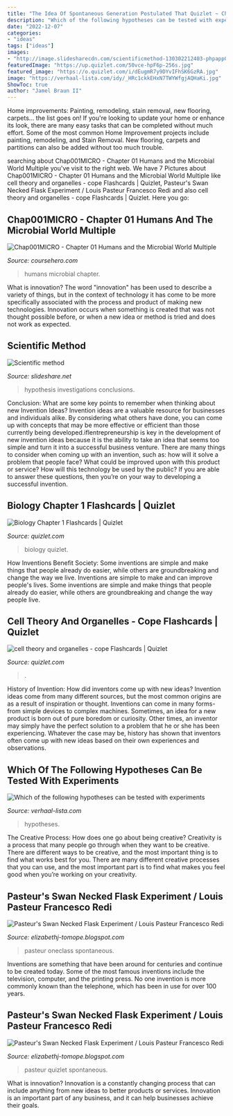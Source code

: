 ```yaml
---
title: "The Idea Of Spontaneous Generation Postulated That Quizlet ~ Chap001micro"
description: "Which of the following hypotheses can be tested with experiments"
date: "2022-12-07"
categories:
- "ideas"
tags: ["ideas"]
images:
- "http://image.slidesharecdn.com/scientificmethod-130302212403-phpapp01/95/scientific-method-7-638.jpg?cb=1362259499"
featuredImage: "https://up.quizlet.com/50vce-hpF6p-256s.jpg"
featured_image: "https://o.quizlet.com/i/dEugmR7y9DYvIFhSK6GzRA.jpg"
image: "https://verhaal-lista.com/idy/_HRc1ckkEHxN7TWYWfgjAQHaKi.jpg"
ShowToc: true
author: "Jamel Braun II"
---
```



Home improvements: Painting, remodeling, stain removal, new flooring, carpets... the list goes on!
If you're looking to update your home or enhance its look, there are many easy tasks that can be completed without much effort. Some of the most common Home Improvement projects include painting, remodeling, and Stain Removal. New flooring, carpets and partitions can also be added without too much trouble.

	

		
searching about Chap001MICRO - Chapter 01 Humans and the Microbial World Multiple you've visit to the right web. We have 7 Pictures about Chap001MICRO - Chapter 01 Humans and the Microbial World Multiple like cell theory and organelles - cope Flashcards | Quizlet, Pasteur&#039;s Swan Necked Flask Experiment / Louis Pasteur Francesco Redi and also cell theory and organelles - cope Flashcards | Quizlet. Here you go:
		
    
## Chap001MICRO - Chapter 01 Humans And The Microbial World Multiple

<img loading=lazy src="https://www.coursehero.com/doc-asset/bg/02efbe73ed613e0344c6337d666bf6f70efe784c/splits/v9.mcq.7/split-0-page-1-html-bg.jpg" onerror="this.onerror=null;this.src='https://tse1.mm.bing.net/th?id=OIP.6iKBzSnHtXHY3NKbFMY7kQHaJl&amp;pid=15.1';" alt="Chap001MICRO - Chapter 01 Humans and the Microbial World Multiple">

_Source: coursehero.com_

>humans microbial chapter. 

	

What is innovation?
The word "innovation" has been used to describe a variety of things, but in the context of technology it has come to be more specifically associated with the process and product of making new technologies. Innovation occurs when something is created that was not thought possible before, or when a new idea or method is tried and does not work as expected.

    
## Scientific Method

<img loading=lazy src="http://image.slidesharecdn.com/scientificmethod-130302212403-phpapp01/95/scientific-method-7-638.jpg?cb=1362259499" onerror="this.onerror=null;this.src='https://tse1.mm.bing.net/th?id=OIP.CddHSSh36NijSTA-bQWumgHaFj&amp;pid=15.1';" alt="Scientific method">

_Source: slideshare.net_

>hypothesis investigations conclusions. 

	

Conclusion: What are some key points to remember when thinking about new Invention Ideas?
Invention ideas are a valuable resource for businesses and individuals alike. By considering what others have done, you can come up with concepts that may be more effective or efficient than those currently being developed.iflentrepreneurship is key in the development of new invention ideas because it is the ability to take an idea that seems too simple and turn it into a successful business venture. There are many things to consider when coming up with an invention, such as: how will it solve a problem that people face? What could be improved upon with this product or service? How will this technology be used by the public? If you are able to answer these questions, then you’re on your way to developing a successful invention.

    
## Biology Chapter 1 Flashcards | Quizlet

<img loading=lazy src="https://up.quizlet.com/50vce-hpF6p-256s.jpg" onerror="this.onerror=null;this.src='https://tse2.mm.bing.net/th?id=OIP.HMkWFLyMOKGX7oQK16gkJwAAAA&amp;pid=15.1';" alt="Biology Chapter 1 Flashcards | Quizlet">

_Source: quizlet.com_

>biology quizlet. 

	

How Inventions Benefit Society: Some inventions are simple and make things that people already do easier, while others are groundbreaking and change the way we live.
Inventions are simple to make and can improve people's lives. Some inventions are simple and make things that people already do easier, while others are groundbreaking and change the way people live.

    
## Cell Theory And Organelles - Cope Flashcards | Quizlet

<img loading=lazy src="https://o.quizlet.com/i/dEugmR7y9DYvIFhSK6GzRA.jpg" onerror="this.onerror=null;this.src='https://tse4.mm.bing.net/th?id=OIP.rdpzt0NPh_jq4_rjDaNgNQHaER&amp;pid=15.1';" alt="cell theory and organelles - cope Flashcards | Quizlet">

_Source: quizlet.com_

>. 

	

History of Invention: How did inventors come up with new ideas?
Invention ideas come from many different sources, but the most common origins are as a result of inspiration or thought. Inventions can come in many forms- from simple devices to complex machines. Sometimes, an idea for a new product is born out of pure boredom or curiosity. Other times, an inventor may simply have the perfect solution to a problem that he or she has been experiencing. Whatever the case may be, history has shown that inventors often come up with new ideas based on their own experiences and observations.

    
## Which Of The Following Hypotheses Can Be Tested With Experiments

<img loading=lazy src="https://verhaal-lista.com/idy/_HRc1ckkEHxN7TWYWfgjAQHaKi.jpg" onerror="this.onerror=null;this.src='https://tse3.mm.bing.net/th?id=OIP.JqJv8oE6T8oUodDOEQedPgAAAA&amp;pid=15.1';" alt="Which of the following hypotheses can be tested with experiments">

_Source: verhaal-lista.com_

>hypotheses. 

	

The Creative Process: How does one go about being creative?
Creativity is a process that many people go through when they want to be creative. There are different ways to be creative, and the most important thing is to find what works best for you. There are many different creative processes that you can use, and the most important part is to find what makes you feel good when you’re working on your creativity.

    
## Pasteur&#039;s Swan Necked Flask Experiment / Louis Pasteur Francesco Redi

<img loading=lazy src="https://new-docs-thumbs.oneclass.com/doc_thumbnails/new_mobile/1040298-class-notes-ca-dal-mici-2100-lecture1.jpg" onerror="this.onerror=null;this.src='https://tse2.mm.bing.net/th?id=OIP.tYlqEAuwFUky3tZ58FZUdQHaJl&amp;pid=15.1';" alt="Pasteur&#039;s Swan Necked Flask Experiment / Louis Pasteur Francesco Redi">

_Source: elizabethj-tomope.blogspot.com_

>pasteur oneclass spontaneous. 

	

Inventions are something that have been around for centuries and continue to be created today. Some of the most famous inventions include the television, computer, and the printing press. No one invention is more commonly known than the telephone, which has been in use for over 100 years.

    
## Pasteur&#039;s Swan Necked Flask Experiment / Louis Pasteur Francesco Redi

<img loading=lazy src="https://o.quizlet.com/Z66D-LEDaqLxyZ8.Xj1J3Q.png" onerror="this.onerror=null;this.src='https://tse4.mm.bing.net/th?id=OIP.pLq7Dhf_ZGdqjHcFyWnhdQHaEw&amp;pid=15.1';" alt="Pasteur&#039;s Swan Necked Flask Experiment / Louis Pasteur Francesco Redi">

_Source: elizabethj-tomope.blogspot.com_

>pasteur quizlet spontaneous. 

	

What is innovation?
Innovation is a constantly changing process that can include anything from new ideas to better products or services. Innovation is an important part of any business, and it can help businesses achieve their goals.


